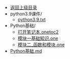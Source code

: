 - [返回上级目录](../)
- python3.9课件/
    - [python3.9.txt](计算机/计算机语言/Python/Python基础/python3.9课件/python3.9.txt)
- Python基础/
    - [打开笔记本.onetoc2](计算机/计算机语言/Python/Python基础/Python基础/打开笔记本.onetoc2)
    - [模块一基础知识.one](计算机/计算机语言/Python/Python基础/Python基础/模块一基础知识.one)
    - [模块二_函数和模块.one](计算机/计算机语言/Python/Python基础/Python基础/模块二_函数和模块.one)
- [Python基础.md](计算机/计算机语言/Python/Python基础/Python基础.md)